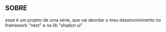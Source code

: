 ## SOBRE

esse é um projeto de uma série, que vai abordar o meu desenvolvimento no framework "next" e na lib "shadcn ui"
